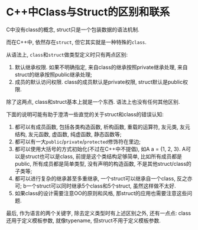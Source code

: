 # C++中Class与Struct的区别和联系

C中没有class的概念, struct只是一个包装数据的语法机制. 

而在C++中, 依然存在`struct`, 但它其实就是一种特殊的`class`. 

从语法上, `class`和`struct`做类型定义时只有两点区别: 

1. 默认继承权限. 如果不明确指定, 来自class的继承按照private继承处理, 来自struct的继承按照public继承处理;
2. 成员的默认访问权限. class的成员默认是private权限, struct默认是public权限. 

除了这两点, class和struct基本上就是一个东西. 语法上也没有任何其他区别. 

下面的说明可能有助于澄清一些直觉的关于struct和class的错误认知: 

1. 都可以有成员函数, 包括各类构造函数, 析构函数, 重载的运算符, 友元类, 友元结构, 友元函数, 虚函数, 纯虚函数, 静态函数等;
2. 都可以有一大`public`/`private`/`protected`修饰符在里边;
3. 都可以使用大括号的方式初始化(不过在C++中不提倡), 如A a = {1, 2, 3}. A可以是struct也可以是class, 前提是这个类结构足够简单, 比如所有成员都是public, 所有成员都是简单类型, 没有声明的构造函数, 不是其他struct/class的子类等;
4. 都可以进行复杂的继承甚至多重继承, 一个struct可以继承自一个class, 反之亦可; b一个struct可以同时继承5个class和5个struct, 虽然这样做不太好. 
5. 如果class的设计需要注意OO的原则和风格, 那struct的应用也需要注意这些问题. 

最后, 作为语言的两个关键字, 除去定义类型时有上述区别之外, 还有一点点: class还用于定义模板参数, 就像typename, 但struct不用于定义模板参数. 
